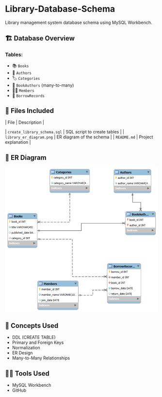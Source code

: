 # Library-Database-Schema
Library management system database schema using MySQL Workbench.

## 🏗️ Database Overview

### Tables:
- 📚 `Books`
- 👤 `Authors`
- 🏷 `Categories`
- 📘 `BookAuthors` (many-to-many)
- 🙋‍♂️ `Members`
- 🔄 `BorrowRecords`

## 📂 Files Included

| File | Description |

| `create_library_schema.sql` | SQL script to create tables |
| `library_er_diagram.png`    | ER diagram of the schema |
| `README.md`                 | Project explanation |


## 🔗 ER Diagram

![Library ER Diagram](library_er_diagram.png)


## 🧠 Concepts Used

- DDL (CREATE TABLE)
- Primary and Foreign Keys
- Normalization
- ER Design
- Many-to-Many Relationships


## 👩‍💻 Tools Used

- MySQL Workbench
- GitHub
